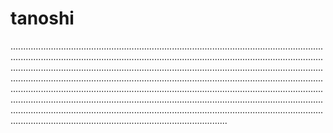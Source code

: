 # tanoshi
..........................................................................................................................................................................................................................................................................................................................................................................................................................................................................................................................................................................................................................................................................................................................................................................................................................................................................................................................................................................................